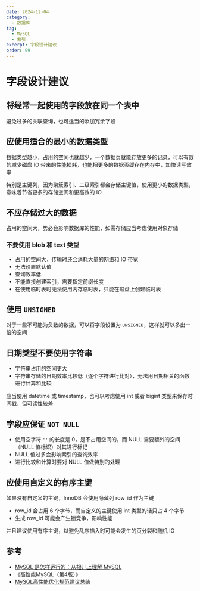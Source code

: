 ```yaml
---
date: 2024-12-04
category:
  - 数据库
tag:
  - MySQL
  - 索引
excerpt: 字段设计建议
order: 99
---
```


# 字段设计建议

## 将经常一起使用的字段放在同一个表中

避免过多的关联查询，也可适当的添加冗余字段

## 应使用适合的最小的数据类型

数据类型越小，占用的空间也就越少，一个数据页就能存放更多的记录，可以有效的减少磁盘 IO 带来的性能损耗，也能把更多的数据页缓存在内存中，加快读写效率

特别是主键列，因为聚簇索引、二级索引都会存储主键值，使用更小的数据类型，意味着节省更多的存储空间和更高效的 IO

## 不应存储过大的数据

占用的空间大，势必会影响数据库的性能，如需存储应当考虑使用对象存储

### 不要使用 blob 和 text 类型

- 占用的空间大，传输时还会消耗大量的网络和 IO 带宽
- 无法设置默认值
- 查询效率低
- 不能直接创建索引，需要指定前缀长度
- 在使用临时表时无法使用内存临时表，只能在磁盘上创建临时表

## 使用 `UNSIGNED`

对于一些不可能为负数的数据，可以将字段设置为 `UNSIGNED`，这样就可以多出一倍的空间

## 日期类型不要使用字符串

- 字符串占用的空间更大
- 字符串存储的日期效率比较低（逐个字符进行比对），无法用日期相关的函数进行计算和比较

应当使用 datetime 或 timestamp，也可以考虑使用 int 或者 bigint 类型来保存时间戳，但可读性较差

## 字段应保证 `NOT NULL`

- 使用空字符 `''` 的长度是 0，是不占用空间的，而 NULL 需要额外的空间（NULL 值标识）对其进行标记
- NULL 值过多会影响索引的查询效率
- 进行比较和计算时要对 NULL 值做特别的处理

## 应使用自定义的有序主键

如果没有自定义的主键，InnoDB 会使用隐藏列 row_id 作为主键

- row_id 会占用 6 个字节，而自定义的主键使用 int 类型的话只占 4 个字节
- 生成 row_id 可能会产生锁竞争，影响性能

并且建议使用有序主键，以避免乱序插入时可能会发生的页分裂和随机 IO

## 参考

- [MySQL 是怎样运行的：从根儿上理解 MySQL](https://juejin.cn/book/6844733769996304392)
- 《高性能MySQL（第4版）》
- [MySQL高性能优化规范建议总结](https://javaguide.cn/database/mysql/mysql-high-performance-optimization-specification-recommendations.html)
